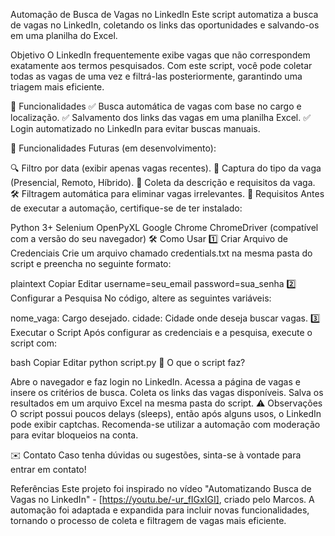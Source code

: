 Automação de Busca de Vagas no LinkedIn
Este script automatiza a busca de vagas no LinkedIn, coletando os links das oportunidades e salvando-os em uma planilha do Excel.

Objetivo
O LinkedIn frequentemente exibe vagas que não correspondem exatamente aos termos pesquisados. Com este script, você pode coletar todas as vagas de uma vez e filtrá-las posteriormente, garantindo uma triagem mais eficiente.

🚀 Funcionalidades
✅ Busca automática de vagas com base no cargo e localização.
✅ Salvamento dos links das vagas em uma planilha Excel.
✅ Login automatizado no LinkedIn para evitar buscas manuais.

📌 Funcionalidades Futuras (em desenvolvimento):

🔍 Filtro por data (exibir apenas vagas recentes).
🏢 Captura do tipo da vaga (Presencial, Remoto, Híbrido).
📄 Coleta da descrição e requisitos da vaga.
🛠 Filtragem automática para eliminar vagas irrelevantes.
📌 Requisitos
Antes de executar a automação, certifique-se de ter instalado:

Python 3+
Selenium
OpenPyXL
Google Chrome
ChromeDriver (compatível com a versão do seu navegador)
🛠 Como Usar
1️⃣ Criar Arquivo de Credenciais
Crie um arquivo chamado credentials.txt na mesma pasta do script e preencha no seguinte formato:

plaintext
Copiar
Editar
username=seu_email
password=sua_senha
2️⃣ Configurar a Pesquisa
No código, altere as seguintes variáveis:

nome_vaga: Cargo desejado.
cidade: Cidade onde deseja buscar vagas.
3️⃣ Executar o Script
Após configurar as credenciais e a pesquisa, execute o script com:

bash
Copiar
Editar
python script.py
🔹 O que o script faz?

Abre o navegador e faz login no LinkedIn.
Acessa a página de vagas e insere os critérios de busca.
Coleta os links das vagas disponíveis.
Salva os resultados em um arquivo Excel na mesma pasta do script.
⚠️ Observações
O script possui poucos delays (sleeps), então após alguns usos, o LinkedIn pode exibir captchas.
Recomenda-se utilizar a automação com moderação para evitar bloqueios na conta.

✉️ Contato
Caso tenha dúvidas ou sugestões, sinta-se à vontade para entrar em contato!

Referências
Este projeto foi inspirado no vídeo "Automatizando Busca de Vagas no LinkedIn" - [https://youtu.be/-ur_fIGxIGI], criado pelo Marcos. A automação foi adaptada e expandida para incluir novas funcionalidades, tornando o processo de coleta e filtragem de vagas mais eficiente.